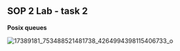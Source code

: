 ## SOP 2 Lab - task 2
**Posix queues**

![17389181_753488521481738_4264994398115406733_o](https://cloud.githubusercontent.com/assets/26686598/24330279/48e3a96e-121b-11e7-8d13-7e65b5723e2a.jpg)
